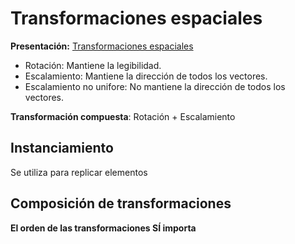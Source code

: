 # Transformaciones espaciales

**Presentación:** [Transformaciones espaciales](https://docs.google.com/presentation/d/1tNYJo571zir6xzjEmBGqWfFddnQSXhOJMRUjQZwyNu0/edit?usp=sharing)

* Rotación: Mantiene la legibilidad.
* Escalamiento: Mantiene la dirección de todos los vectores.
* Escalamiento no unifore: No mantiene la dirección de todos los vectores.

**Transformación compuesta**: Rotación + Escalamiento

## Instanciamiento
Se utiliza para replicar elementos

## Composición de transformaciones
**El orden de las transformaciones SÍ importa**


